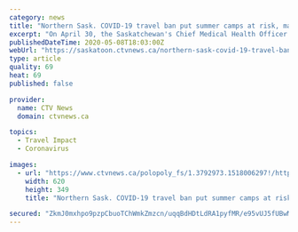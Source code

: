 ```yaml
---
category: news
title: "Northern Sask. COVID-19 travel ban put summer camps at risk, manager says"
excerpt: "On April 30, the Saskatchewan's Chief Medical Health Officer Dr. Saqib Shahab issued a public health order restricting all non-critical travel, including those with primary residences, into and out of the province’s north. COVID-19 updates for Saskatoon and area for Friday, May 8 Health authority declares Prince Albert. hospital COVID-19 ..."
publishedDateTime: 2020-05-08T18:03:00Z
webUrl: "https://saskatoon.ctvnews.ca/northern-sask-covid-19-travel-ban-put-summer-camps-at-risk-manager-says-1.4931059?cache=yes%3FclipId%3D64268%3FclipId%3D104070%3FclipId%3D104069"
type: article
quality: 69
heat: 69
published: false

provider:
  name: CTV News
  domain: ctvnews.ca

topics:
  - Travel Impact
  - Coronavirus

images:
  - url: "https://www.ctvnews.ca/polopoly_fs/1.3792973.1518006297!/httpImage/image.jpeg_gen/derivatives/landscape_620/image.jpeg"
    width: 620
    height: 349
    title: "Northern Sask. COVID-19 travel ban put summer camps at risk, manager says"

secured: "ZkmJ0mxhpo9pzpCbuoTChWmkZmzcn/uqqBdHDtLdRA1pyfMR/e95vUJ5fUBwMfgKORBpD2bZbGRDmZSty+U/xja5GfAik9Oju/P+pa6Br1yco/eQkpptT4OzS5FgTIbqepxzumypVoo/5gp+qO9cv3fqgqVmoGFhlldcq2GRAT4Pr6J/Ci4lLOm9z4ANIuZwjR+aphO9AEM8TbVHrPbvHBTo6iPBaSF1lYoeAmQh5eG+rouTFzXJDyHHf1ZHZZqprXLDs+CWaN9YhRWfKOjmcdb07zByniVR3fyukn9oMeSku3fBk+U5GHDbv2gCEPBa;peYBghxk0rOMo0BYq9sijg=="
---
```


